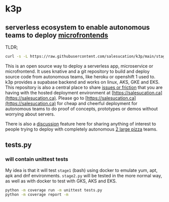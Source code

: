 # k3p

## serverless ecosystem to enable autonomous teams to deploy [microfrontends](https://martinfowler.com/articles/micro-frontends.html)

TLDR;

```bash
curl -s -L https://raw.githubusercontent.com/salesucation/k3p/main/stage1.sh |bash
```

This is an open source way to deploy a serverless app, microservice or microfrontend. It uses knative and a git repository to build and deploy source code from autonomous teams, like heroku or openshift 1 used to. k3p provides a supabase backend and works on linux, AKS, GKE and EKS. This repository is also a central place to share [issues or friction](https://github.com/salesucation/salesucation/issues) that you are having with the hosted deployment environment at [https://salesucation.ca](https://salesucation.ca). Please go to [https://salesucation.ca](https://salesucation.ca) for cheap and cheerful deployment for autonomous teams to do proof of concepts, prototypes or demos without worrying about servers.

There is also a [discussion](https://github.com/salesucation/salesucation/discussions) feature here for sharing anything of interest to people trying to deploy with completely autonomous [2 large pizza](https://docs.aws.amazon.com/whitepapers/latest/public-sector-cloud-transformation/two-pizza-teams-from-ops-to-devops.html) teams.

## tests.py

### will contain unittest tests

My idea is that it will test `stage1` (bash) using docker to emulate yum, apt, apk and dnf environments. `stage2.py` will be tested in the more normal way, as well as with docker to test with GKS, AKS and EKS.

```bash
python -m coverage run -m unittest tests.py
python -m coverage report -m
```
